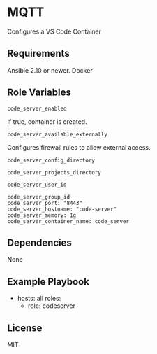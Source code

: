 # MQTT

Configures a VS Code Container

## Requirements

Ansible 2.10 or newer.
Docker

## Role Variables

    code_server_enabled

If true, container is created.

    code_server_available_externally

Configures firewall rules to allow external access.

    code_server_config_directory

    code_server_projects_directory

    code_server_user_id

    code_server_group_id
    code_server_port: "8443"
    code_server_hostname: "code-server"
    code_server_memory: 1g
    code_server_container_name: code_server

## Dependencies

None

## Example Playbook

  - hosts: all
      roles:
      - role: codeserver

## License

MIT
